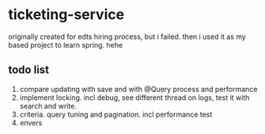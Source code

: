 # ticketing-service

originally created for edts hiring process, but i failed. then i used it as my based project to learn spring. hehe

## todo list
1. compare updating with save and with @Query process and performance
2. implement locking. incl debug, see different thread on logs, test it with search and write.
3. criteria. query tuning and pagination. incl performance test
4. envers
